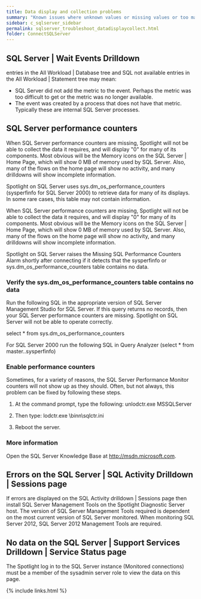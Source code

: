 ```yaml
---
title: Data display and collection problems
summary: "Known issues where unknown values or missing values or too many 0 values are shown on the SQL Server home page or its drilldowns."
sidebar: c_sqlserver_sidebar
permalink: sqlserver_troubleshoot_datadisplaycollect.html
folder: ConnectSQLServer
---
```


## SQL Server \| Wait Events Drilldown

<Unknown> entries in the All Workload | Database tree and SQL not available entries in the All Workload \| Statement tree may mean:

* SQL Server did not add the metric to the event. Perhaps the metric was too difficult to get or the metric was no longer available.
* The event was created by a process that does not have that metric. Typically these are internal SQL Server processes.

## SQL Server performance counters

When SQL Server performance counters are missing, Spotlight will not be able to collect the data it requires, and will display "0" for many of its components. Most obvious will be the Memory icons on the SQL Server \| Home Page, which will show 0 MB of memory used by SQL Server. Also, many of the flows on the home page will show no activity, and many drilldowns will show incomplete information.

Spotlight on SQL Server uses sys.dm_os_performance_counters (sysperfinfo for SQL Server 2000) to retrieve data for many of its displays. In some rare cases, this table may not contain information.

When SQL Server performance counters are missing, Spotlight will not be able to collect the data it requires, and will display "0" for many of its components. Most obvious will be the Memory icons on the SQL Server \| Home Page, which will show 0 MB of memory used by SQL Server. Also, many of the flows on the home page will show no activity, and many drilldowns will show incomplete information.

Spotlight on SQL Server raises the Missing SQL Performance Counters Alarm shortly after connecting if it detects that the sysperfinfo or sys.dm_os_performance_counters table contains no data.

### Verify the sys.dm_os_performance_counters table contains no data

Run the following SQL in the appropriate version of SQL Server Management Studio for SQL Server. If this query returns no records, then your SQL Server performance counters are missing. Spotlight on SQL Server will not be able to operate correctly.

select * from sys.dm_os_performance_counters

For SQL Server 2000 run the following SQL in Query Analyzer (select * from master..sysperfinfo)

### Enable performance counters

Sometimes, for a variety of reasons, the SQL Server Performance Monitor counters will not show up as they should. Often, but not always, this problem can be fixed by following these steps.

1. At the command prompt, type the following:
    unlodctr.exe MSSQLServer

2. Then type:
    lodctr.exe <SQL Server path>\\binn\\sqlctr.ini

3. Reboot the server.

### More information

Open the SQL Server Knowledge Base at http://msdn.microsoft.com.


## Errors on the SQL Server \| SQL Activity Drilldown \| Sessions page

If errors are displayed on the SQL Activity drilldown \| Sessions page then install SQL Server Management Tools on the Spotlight Diagnostic Server host. The version of SQL Server Management Tools required is dependent on the most current version of SQL Server monitored. When monitoring SQL Server 2012, SQL Server 2012 Management Tools are required.

## No data on the SQL Server \| Support Services Drilldown \| Service Status page

The Spotlight log in to the SQL Server instance (Monitored connections) must be a member of the sysadmin server role to view the data on this page.


{% include links.html %}
